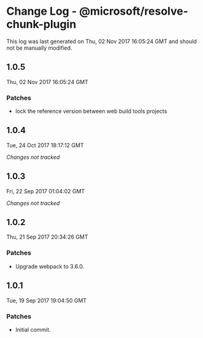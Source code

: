 # Change Log - @microsoft/resolve-chunk-plugin

This log was last generated on Thu, 02 Nov 2017 16:05:24 GMT and should not be manually modified.

## 1.0.5
Thu, 02 Nov 2017 16:05:24 GMT

### Patches

- lock the reference version between web build tools projects

## 1.0.4
Tue, 24 Oct 2017 18:17:12 GMT

*Changes not tracked*

## 1.0.3
Fri, 22 Sep 2017 01:04:02 GMT

*Changes not tracked*

## 1.0.2
Thu, 21 Sep 2017 20:34:26 GMT

### Patches

- Upgrade webpack to 3.6.0.

## 1.0.1
Tue, 19 Sep 2017 19:04:50 GMT

### Patches

- Initial commit.

